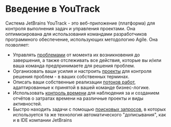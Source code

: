 # Введение в YouTrack

Система JetBrains YouTrack - это веб-приложение \(платформа\) для контроля выполнения задач и управления проектами. Она оптимизирована для использования командами разработчиков программного обеспечение, использующих методологию Agile. Она позволяет:

* Управлять [проблемами](/problemizadachi.md) от момента их возникновения до завершения, а также отслеживать все действия, которые вы и/или ваша команда предпринимаете для решения проблем.
* Организовать ваши усилия и настроить [проекты](/proekti.md) для контроля решения проблем - в ваших собственных терминах.
* Описать ваши собственные реализации [потоков работ](/administrirovanie/nastroiki-proektov/potoki-rabot.md), адаптированные к принятой в вашей команде бизнес-логике.
* Использовать [контроль времени](/proekti/rukovodstvo-po-kontrolyu-vremeni.md) для наблюдения за и созданием отчётов о затратах времени на различные проекты и виды активностей.
* Быстро находить задачи с помощью [поисковых запросов](/poisk/spravochnik-po-poiskovim-zaprosam.md), в которых используется та же технология автоматического "дописывания", как и в IDE компании JetBrains



